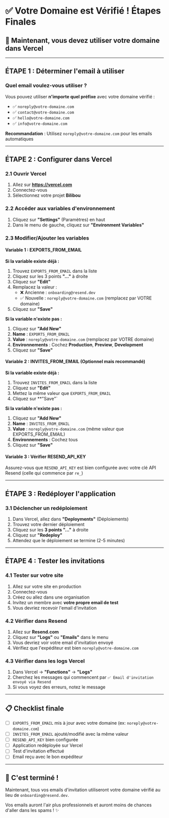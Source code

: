 # ✅ Votre Domaine est Vérifié ! Étapes Finales

## 🎯 Maintenant, vous devez utiliser votre domaine dans Vercel

---

## ÉTAPE 1 : Déterminer l'email à utiliser

### Quel email voulez-vous utiliser ?

Vous pouvez utiliser **n'importe quel préfixe** avec votre domaine vérifié :
- ✅ `noreply@votre-domaine.com`
- ✅ `contact@votre-domaine.com`
- ✅ `hello@votre-domaine.com`
- ✅ `info@votre-domaine.com`

**Recommandation** : Utilisez `noreply@votre-domaine.com` pour les emails automatiques

---

## ÉTAPE 2 : Configurer dans Vercel

### 2.1 Ouvrir Vercel
1. Allez sur **https://vercel.com**
2. Connectez-vous
3. Sélectionnez votre projet **Bilibou**

### 2.2 Accéder aux variables d'environnement
1. Cliquez sur **"Settings"** (Paramètres) en haut
2. Dans le menu de gauche, cliquez sur **"Environment Variables"**

### 2.3 Modifier/Ajouter les variables

#### Variable 1 : EXPORTS_FROM_EMAIL

**Si la variable existe déjà :**
1. Trouvez `EXPORTS_FROM_EMAIL` dans la liste
2. Cliquez sur les 3 points **"..."** à droite
3. Cliquez sur **"Edit"**
4. Remplacez la valeur :
   - ❌ Ancienne : `onboarding@resend.dev`
   - ✅ Nouvelle : `noreply@votre-domaine.com` (remplacez par VOTRE domaine)
5. Cliquez sur **"Save"**

**Si la variable n'existe pas :**
1. Cliquez sur **"Add New"**
2. **Name** : `EXPORTS_FROM_EMAIL`
3. **Value** : `noreply@votre-domaine.com` (remplacez par VOTRE domaine)
4. **Environnements** : Cochez **Production**, **Preview**, **Development**
5. Cliquez sur **"Save"**

#### Variable 2 : INVITES_FROM_EMAIL (Optionnel mais recommandé)

**Si la variable existe déjà :**
1. Trouvez `INVITES_FROM_EMAIL` dans la liste
2. Cliquez sur **"Edit"**
3. Mettez la même valeur que `EXPORTS_FROM_EMAIL`
4. Cliquez sur **"Save"`

**Si la variable n'existe pas :**
1. Cliquez sur **"Add New"**
2. **Name** : `INVITES_FROM_EMAIL`
3. **Value** : `noreply@votre-domaine.com` (même valeur que EXPORTS_FROM_EMAIL)
4. **Environnements** : Cochez tous
5. Cliquez sur **"Save"**

#### Variable 3 : Vérifier RESEND_API_KEY

Assurez-vous que `RESEND_API_KEY` est bien configurée avec votre clé API Resend (celle qui commence par `re_`)

---

## ÉTAPE 3 : Redéployer l'application

### 3.1 Déclencher un redéploiement
1. Dans Vercel, allez dans **"Deployments"** (Déploiements)
2. Trouvez votre dernier déploiement
3. Cliquez sur les **3 points "..."** à droite
4. Cliquez sur **"Redeploy"**
5. Attendez que le déploiement se termine (2-5 minutes)

---

## ÉTAPE 4 : Tester les invitations

### 4.1 Tester sur votre site
1. Allez sur votre site en production
2. Connectez-vous
3. Créez ou allez dans une organisation
4. Invitez un membre avec **votre propre email de test**
5. Vous devriez recevoir l'email d'invitation

### 4.2 Vérifier dans Resend
1. Allez sur **Resend.com**
2. Cliquez sur **"Logs"** ou **"Emails"** dans le menu
3. Vous devriez voir votre email d'invitation envoyé
4. Vérifiez que l'expéditeur est bien `noreply@votre-domaine.com`

### 4.3 Vérifier dans les logs Vercel
1. Dans Vercel → **"Functions"** → **"Logs"**
2. Cherchez les messages qui commencent par `✅ Email d'invitation envoyé via Resend`
3. Si vous voyez des erreurs, notez le message

---

## 📋 Checklist finale

- [ ] `EXPORTS_FROM_EMAIL` mis à jour avec votre domaine (ex: `noreply@votre-domaine.com`)
- [ ] `INVITES_FROM_EMAIL` ajouté/modifié avec la même valeur
- [ ] `RESEND_API_KEY` bien configurée
- [ ] Application redéployée sur Vercel
- [ ] Test d'invitation effectué
- [ ] Email reçu avec le bon expéditeur

---

## 🎉 C'est terminé !

Maintenant, tous vos emails d'invitation utiliseront votre domaine vérifié au lieu de `onboarding@resend.dev`.

Vos emails auront l'air plus professionnels et auront moins de chances d'aller dans les spams ! ✨

